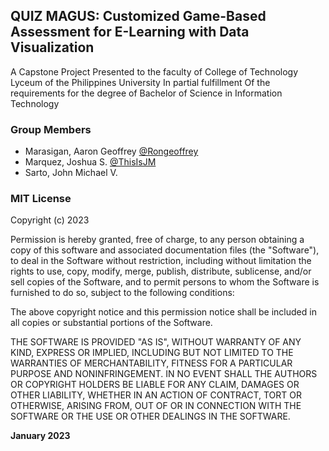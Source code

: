 ## QUIZ MAGUS: Customized Game-Based Assessment for E-Learning with Data Visualization

A Capstone Project Presented to the faculty of College of Technology Lyceum of the Philippines University In partial fulfillment
Of the requirements for the degree of Bachelor of Science in Information Technology

### Group Members
- Marasigan, Aaron Geoffrey [@Rongeoffrey](https://github.com/Rongeoffrey)
- Marquez, Joshua S. [@ThisIsJM](https://github.com/ThisIsJM)
- Sarto, John Michael V.  

### MIT License

Copyright (c) 2023

Permission is hereby granted, free of charge, to any person obtaining a copy
of this software and associated documentation files (the "Software"), to deal
in the Software without restriction, including without limitation the rights
to use, copy, modify, merge, publish, distribute, sublicense, and/or sell
copies of the Software, and to permit persons to whom the Software is
furnished to do so, subject to the following conditions:

The above copyright notice and this permission notice shall be included in all
copies or substantial portions of the Software.

THE SOFTWARE IS PROVIDED "AS IS", WITHOUT WARRANTY OF ANY KIND, EXPRESS OR
IMPLIED, INCLUDING BUT NOT LIMITED TO THE WARRANTIES OF MERCHANTABILITY,
FITNESS FOR A PARTICULAR PURPOSE AND NONINFRINGEMENT. IN NO EVENT SHALL THE
AUTHORS OR COPYRIGHT HOLDERS BE LIABLE FOR ANY CLAIM, DAMAGES OR OTHER
LIABILITY, WHETHER IN AN ACTION OF CONTRACT, TORT OR OTHERWISE, ARISING FROM,
OUT OF OR IN CONNECTION WITH THE SOFTWARE OR THE USE OR OTHER DEALINGS IN THE
SOFTWARE.

**January 2023**
